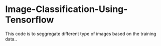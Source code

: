 # Image-Classification-Using-Tensorflow

This code is to seggregate different type of images based on the training data..
